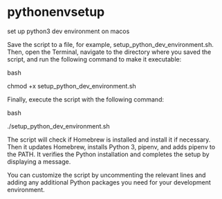 # pythonenvsetup
set up python3 dev environment on macos

Save the script to a file, for example, setup_python_dev_environment.sh. Then, open the Terminal, navigate to the directory where you saved the script, and run the following command to make it executable:

bash

chmod +x setup_python_dev_environment.sh

Finally, execute the script with the following command:

bash

./setup_python_dev_environment.sh

The script will check if Homebrew is installed and install it if necessary. Then it updates Homebrew, installs Python 3, pipenv, and adds pipenv to the PATH. It verifies the Python installation and completes the setup by displaying a message.

You can customize the script by uncommenting the relevant lines and adding any additional Python packages you need for your development environment.
